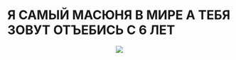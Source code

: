 <h1> Я САМЫЙ МАСЮНЯ В МИРЕ А ТЕБЯ ЗОВУТ ОТЪЕБИСЬ С 6 ЛЕТ </h1>

<center>
  <a href="https://github.com/sadnessFM/MASUNYA-BEBEBEBE" target="https://github.com/sadnessFM/MASUNYA-BEBEBEBE">
    <img src = "https://steamuserimages-a.akamaihd.net/ugc/1875199567096362158/3C3CC8CC000303ADDD21EB2A5AC504F6D2DF9D8A/"> </img>
  </a>
</center
[![GitHub Streak](https://streak-stats.demolab.com/?user=sadnessFM)](https://git.io/streak-stats)

